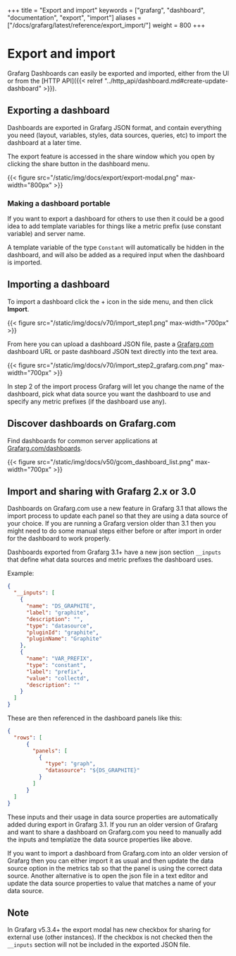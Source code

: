 +++
title = "Export and import"
keywords = ["grafarg", "dashboard", "documentation", "export", "import"]
aliases = ["/docs/grafarg/latest/reference/export_import/"]
weight = 800
+++

# Export and import

Grafarg Dashboards can easily be exported and imported, either from the UI or from the [HTTP API]({{< relref "../http_api/dashboard.md#create-update-dashboard" >}}).

## Exporting a dashboard

Dashboards are exported in Grafarg JSON format, and contain everything you need (layout, variables, styles, data sources, queries, etc) to import the dashboard at a later time.

The export feature is accessed in the share window which you open by clicking the share button in the dashboard menu.

{{< figure src="/static/img/docs/export/export-modal.png" max-width="800px" >}}

### Making a dashboard portable

If you want to export a dashboard for others to use then it could be a good idea to
add template variables for things like a metric prefix (use constant variable) and server name.

A template variable of the type `Constant` will automatically be hidden in
the dashboard, and will also be added as a required input when the dashboard is imported.

## Importing a dashboard

To import a dashboard click the + icon in the side menu, and then click **Import**.

{{< figure src="/static/img/docs/v70/import_step1.png" max-width="700px" >}}

From here you can upload a dashboard JSON file, paste a [Grafarg.com](https://grafarg.com) dashboard
URL or paste dashboard JSON text directly into the text area.

{{< figure src="/static/img/docs/v70/import_step2_grafarg.com.png"  max-width="700px" >}}

In step 2 of the import process Grafarg will let you change the name of the dashboard, pick what
data source you want the dashboard to use and specify any metric prefixes (if the dashboard use any).

## Discover dashboards on Grafarg.com

Find dashboards for common server applications at [Grafarg.com/dashboards](https://grafarg.com/dashboards).

{{< figure src="/static/img/docs/v50/gcom_dashboard_list.png" max-width="700px" >}}

## Import and sharing with Grafarg 2.x or 3.0

Dashboards on Grafarg.com use a new feature in Grafarg 3.1 that allows the import process
to update each panel so that they are using a data source of your choice. If you are running a
Grafarg version older than 3.1 then you might need to do some manual steps either
before or after import in order for the dashboard to work properly.

Dashboards exported from Grafarg 3.1+ have a new json section `__inputs`
that define what data sources and metric prefixes the dashboard uses.

Example:
```json
{
  "__inputs": [
    {
      "name": "DS_GRAPHITE",
      "label": "graphite",
      "description": "",
      "type": "datasource",
      "pluginId": "graphite",
      "pluginName": "Graphite"
    },
    {
      "name": "VAR_PREFIX",
      "type": "constant",
      "label": "prefix",
      "value": "collectd",
      "description": ""
    }
  ]
}

```

These are then referenced in the dashboard panels like this:

```json
{
  "rows": [
      {
        "panels": [
          {
            "type": "graph",
            "datasource": "${DS_GRAPHITE}"
          }
        ]
      }
  ]
}
```

These inputs and their usage in data source properties are automatically added during export in Grafarg 3.1.
If you run an older version of Grafarg and want to share a dashboard on Grafarg.com you need to manually
add the inputs and templatize the data source properties like above.

If you want to import a dashboard from Grafarg.com into an older version of Grafarg then you can either import
it as usual and then update the data source option in the metrics tab so that the panel is using the correct
data source. Another alternative is to open the json file in a text editor and update the data source properties
to value that matches a name of your data source.

## Note
In Grafarg v5.3.4+ the export modal has new checkbox for sharing for external use (other instances). If the checkbox is not checked then the `__inputs` section will not be included in the exported JSON file.
